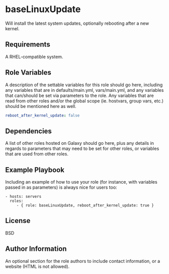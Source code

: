 baseLinuxUpdate
=========

Will install the latest system updates, optionally rebooting after a new kernel.

Requirements
------------

A RHEL-compatible system.

Role Variables
--------------

A description of the settable variables for this role should go here, including any variables that are in defaults/main.yml, vars/main.yml, and any variables that can/should be set via parameters to the role. Any variables that are read from other roles and/or the global scope (ie. hostvars, group vars, etc.) should be mentioned here as well.

```yaml
reboot_after_kernel_update: false
```

Dependencies
------------

A list of other roles hosted on Galaxy should go here, plus any details in regards to parameters that may need to be set for other roles, or variables that are used from other roles.

Example Playbook
----------------

Including an example of how to use your role (for instance, with variables passed in as parameters) is always nice for users too:

    - hosts: servers
      roles:
         - { role: baseLinuxUpdate, reboot_after_kernel_update: true }

License
-------

BSD

Author Information
------------------

An optional section for the role authors to include contact information, or a website (HTML is not allowed).
